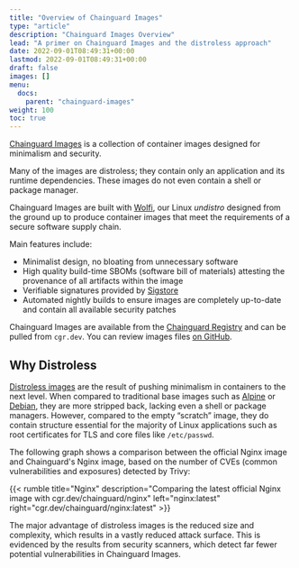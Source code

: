 ```yaml
---
title: "Overview of Chainguard Images"
type: "article"
description: "Chainguard Images Overview"
lead: "A primer on Chainguard Images and the distroless approach"
date: 2022-09-01T08:49:31+00:00
lastmod: 2022-09-01T08:49:31+00:00
draft: false
images: []
menu:
  docs:
    parent: "chainguard-images"
weight: 100
toc: true
---
```


[Chainguard Images](https://www.chainguard.dev/chainguard-images?utm_source=docs) is a collection of container images designed for minimalism and security.

Many of the images are distroless; they contain only an application and its runtime dependencies. These images do not even contain a shell or package manager.

Chainguard Images are built with [Wolfi](/open-source/wolfi/overview), our Linux _undistro_ designed from the ground up to produce container images that meet the requirements of a secure software supply chain.

Main features include:

- Minimalist design, no bloating from unnecessary software
- High quality build-time SBOMs (software bill of materials) attesting the provenance of all artifacts within the image
- Verifiable signatures provided by [Sigstore](/open-source/sigstore/cosign/an-introduction-to-cosign/)
- Automated nightly builds to ensure images are completely up-to-date and contain all available security patches

Chainguard Images are available from the [Chainguard Registry](/chainguard/chainguard-images/registry/overview/) and can be pulled from `cgr.dev`. You can review images files [on GitHub](https://github.com/chainguard-images).

## Why Distroless

[Distroless images](https://blog.chainguard.dev/minimal-container-images-towards-a-more-secure-future/) are the result of pushing minimalism in containers to the next level. When compared to traditional base images such as [Alpine](https://hub.docker.com/_/alpine) or [Debian](https://hub.docker.com/_/debian), they are more stripped back, lacking even a shell or package managers. However, compared to the empty “scratch” image, they do contain structure essential for the majority of Linux applications such as root certificates for TLS and core files like `/etc/passwd`.

The following graph shows a comparison between the official Nginx image and Chainguard's Nginx image, based on the number of CVEs (common vulnerabilities and exposures) detected by Trivy:

{{< rumble title="Nginx" description="Comparing the latest official Nginx image with cgr.dev/chainguard/nginx" left="nginx:latest" right="cgr.dev/chainguard/nginx:latest" >}}

The major advantage of distroless images is the reduced size and complexity, which results in a vastly reduced attack surface. This is evidenced by the results from security scanners, which detect far fewer potential vulnerabilities in Chainguard Images.
